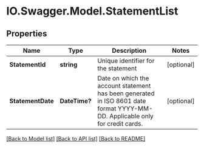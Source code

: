 # IO.Swagger.Model.StatementList
## Properties

Name | Type | Description | Notes
------------ | ------------- | ------------- | -------------
**StatementId** | **string** | Unique identifier for the statement | [optional] 
**StatementDate** | **DateTime?** | Date on which the account statement has been generated in ISO 8601 date format YYYY-MM-DD. Applicable only for credit cards. | [optional] 

[[Back to Model list]](../README.md#documentation-for-models) [[Back to API list]](../README.md#documentation-for-api-endpoints) [[Back to README]](../README.md)

